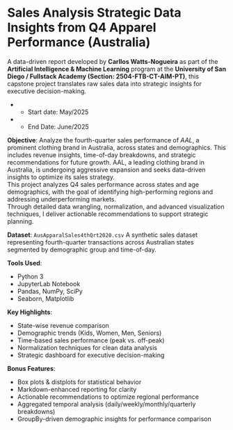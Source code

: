 # Sales Analysis  Strategic Data Insights from Q4 Apparel Performance (Australia)

A data-driven report developed by **Carllos Watts-Nogueira** 
as part of the **Artificial Intelligence & Machine Learning** program at the **University of San Diego / Fullstack Academy (Section: 2504-FTB-CT-AIM-PT)**, this capstone project translates raw sales data into strategic insights for executive decision-making.
- - Start date: May/2025
- - End Date: June/2025

**Objective**: 
Analyze the fourth-quarter sales performance of *AAL*, a prominent clothing brand in Australia, across states and demographics. This includes revenue insights, time-of-day breakdowns, and strategic recommendations for future growth.
AAL, a leading clothing brand in Australia, is undergoing aggressive expansion and seeks data-driven insights to optimize its sales strategy.  
This project analyzes Q4 sales performance across states and age demographics, with the goal of identifying high-performing regions and addressing underperforming markets.  
Through detailed data wrangling, normalization, and advanced visualization techniques, I deliver actionable recommendations to support strategic planning.

**Dataset**: `AusApparalSales4thQrt2020.csv`
A synthetic sales dataset representing fourth-quarter transactions across Australian states segmented by demographic group and time-of-day.

**Tools Used**:
- Python 3
- JupyterLab Notebook
- Pandas, NumPy, SciPy
- Seaborn, Matplotlib

**Key Highlights**:
- State-wise revenue comparison
- Demographic trends (Kids, Women, Men, Seniors)
- Time-based sales performance (peak vs. off-peak)
- Normalization techniques for clean data analysis
- Strategic dashboard for executive decision-making

**Bonus Features**:
- Box plots & distplots for statistical behavior
- Markdown-enhanced reporting for clarity
- Actionable recommendations to optimize regional performance
- Aggregated temporal analysis (daily/weekly/monthly/quarterly breakdowns)
- GroupBy-driven demographic insights for performance comparison

